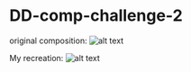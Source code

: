 # DD-comp-challenge-2

original composition:
![alt text](http://frontend.turing.io/assets/images/static-comp-challenge-2.jpg "Logo Title Text 1")



My recreation:
![alt text](https://imgur.com/a/yCmCb "Logo Title Text 1")
